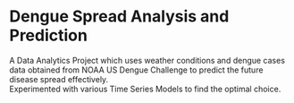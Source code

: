 # Dengue Spread Analysis and Prediction

A Data Analytics Project which uses weather conditions and dengue cases data obtained from NOAA US Dengue Challenge to predict the future disease spread effectively. <br/>
Experimented with various Time Series Models to find the optimal choice.
